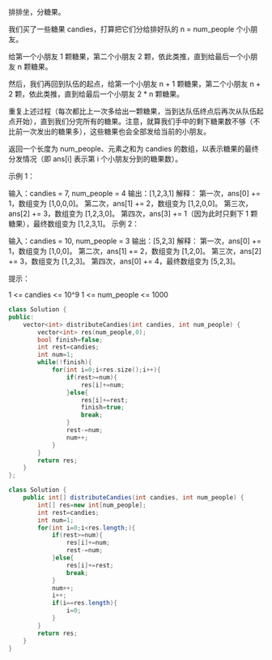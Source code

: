 排排坐，分糖果。

我们买了一些糖果 candies，打算把它们分给排好队的 n = num_people 个小朋友。

给第一个小朋友 1 颗糖果，第二个小朋友 2 颗，依此类推，直到给最后一个小朋友 n 颗糖果。

然后，我们再回到队伍的起点，给第一个小朋友 n + 1 颗糖果，第二个小朋友 n + 2 颗，依此类推，直到给最后一个小朋友 2 * n 颗糖果。

重复上述过程（每次都比上一次多给出一颗糖果，当到达队伍终点后再次从队伍起点开始），直到我们分完所有的糖果。注意，就算我们手中的剩下糖果数不够（不比前一次发出的糖果多），这些糖果也会全部发给当前的小朋友。

返回一个长度为 num_people、元素之和为 candies 的数组，以表示糖果的最终分发情况（即 ans[i] 表示第 i 个小朋友分到的糖果数）。

 

示例 1：

输入：candies = 7, num_people = 4
输出：[1,2,3,1]
解释：
第一次，ans[0] += 1，数组变为 [1,0,0,0]。
第二次，ans[1] += 2，数组变为 [1,2,0,0]。
第三次，ans[2] += 3，数组变为 [1,2,3,0]。
第四次，ans[3] += 1（因为此时只剩下 1 颗糖果），最终数组变为 [1,2,3,1]。
示例 2：

输入：candies = 10, num_people = 3
输出：[5,2,3]
解释：
第一次，ans[0] += 1，数组变为 [1,0,0]。
第二次，ans[1] += 2，数组变为 [1,2,0]。
第三次，ans[2] += 3，数组变为 [1,2,3]。
第四次，ans[0] += 4，最终数组变为 [5,2,3]。


提示：

1 <= candies <= 10^9
1 <= num_people <= 1000

```c++
class Solution {
public:
    vector<int> distributeCandies(int candies, int num_people) {
        vector<int> res(num_people,0);
        bool finish=false;
        int rest=candies;
        int num=1;
        while(!finish){
            for(int i=0;i<res.size();i++){
                if(rest>=num){
                    res[i]+=num;
                }else{
                    res[i]+=rest;
                    finish=true;
                    break;
                }
                rest-=num;
                num++;
            }
        }
        return res;
    }
};
```

```java
class Solution {
    public int[] distributeCandies(int candies, int num_people) {
        int[] res=new int[num_people];
        int rest=candies;
        int num=1;
        for(int i=0;i<res.length;){
            if(rest>=num){
                res[i]+=num;
                rest-=num;
            }else{
                res[i]+=rest;
                break;
            }
            num++;
            i++;
            if(i==res.length){
                i=0;
            }
        }
        return res;
    }
}
```

